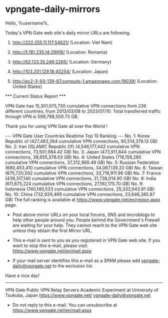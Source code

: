 # vpngate-daily-mirrors

Hello, %username%,

Today's VPN Gate web site's daily mirror URLs are following.

1. http://222.255.11.117:54621/
   (Location: Viet Nam)

2. http://5.181.235.14:29916/
   (Location: Romania)

3. http://62.133.35.246:2265/
   (Location: Germany)

4. http://103.201.129.18:40254/
   (Location: Japan)

5. http://ec2-3-93-139-87.compute-1.amazonaws.com:19039/
   (Location: United States)


*** Current Status Report ***

VPN Gate has 15,301,075,730 cumulative VPN connections from 236 different countries, from 2013/03/08 to 2023/07/10.
Total transferred traffic through VPN is 599,798,500.73 GB.

Thank you for using VPN Gate all over the World !


--- VPN Gate User Countries Realtime Top 10 Ranking ---
No. 1: Korea Republic of (427,483,264 cumulative VPN connections, 90,514,376.13 GB)
No. 2: Iran (ISLAMIC Republic Of) (4,546,177,442 cumulative VPN connections, 73,501,984.42 GB)
No. 3: Japan (473,911,844 cumulative VPN connections, 38,655,378.03 GB)
No. 4: United States (716,159,285 cumulative VPN connections, 37,312,969.49 GB)
No. 5: Russian Federation (690,453,410 cumulative VPN connections, 34,087,139.33 GB)
No. 6: Taiwan (675,720,502 cumulative VPN connections, 33,719,911.96 GB)
No. 7: France (439,317,140 cumulative VPN connections, 31,738,014.90 GB)
No. 8: India (611,675,224 cumulative VPN connections, 27,192,175.70 GB)
No. 9: Indonesia (740,149,533 cumulative VPN connections, 25,333,943.91 GB)
No. 10: China (732,929,469 cumulative VPN connections, 23,646,385.87 GB)
The full ranking is available at https://www.vpngate.net/en/region.aspx page.


* Post above mirror URLs on your local forums, SNS and microblogs
  to help other people around you.
  People behind the Government's Frewall are waiting for your help.
  They cannot reach to the VPN Gate web site
  unless they obtain the first Mirror URL.

* This e-mail is sent to you as you registered in VPN Gate web site.
  If you want to stop this e-mail, please visit:
  https://www.vpngate.net/en/mail.aspx

* If your mail server identifies this e-mail as a SPAM
  please add vpngate-daily@vpngate.net to the exclusion list.

Have a nice day!

------------------------------------------------------
VPN Gate Public VPN Relay Servers
Academic Experiment at University of Tsukuba, Japan
https://www.vpngate.net/
vpngate-daily@vpngate.net
* Do not reply to this e-mail.
  You can unsubscribe at https://www.vpngate.net/en/mail.aspx


